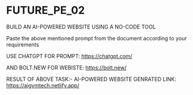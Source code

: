 # FUTURE_PE_02
BUILD AN AI-POWERED WEBSITE USING A NO-CODE TOOL

Paste the above mentioned prompt from the document according to your requirements

USE CHATGPT FOR PROMPT: https://chatgpt.com/

AND BOLT.NEW FOR WEBISTE: https://bolt.new/

RESULT OF ABOVE TASK:- 
AI-POWERED WEBSITE GENRATED LINK: https://aigymtech.netlify.app/
